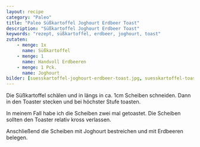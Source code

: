 ```yaml
---
layout: recipe
category: "Paleo"
title: "Paleo Süßkartoffel Joghourt Erdbeer Toast"
description: "Süßkartoffel Joghourt Erdbeer Toast"
keywords: "rezept, süßkartoffel, erdbeer, joghourt, toast"
zutaten:
    - menge: 1x
      name: Süßkartoffel
    - menge: 1
      name: Handvoll Erdbeeren
    - menge: 1 Pck.
      name: Joghourt
bilder: [suesskartoffel-joghourt-erdbeer-toast.jpg, suesskartoffel-toaster.jpg]
---
```

Die Süßkartoffel schälen und in längs in ca. 1cm Scheiben schneiden. Dann in den Toaster stecken und bei höchster Stufe toasten.

In meinem Fall habe ich die Scheiben zwei mal getoastet. Die Scheiben sollten den Toaster relativ kross verlassen.

Anschließend die Scheiben mit Joghourt bestreichen und mit Erdbeeren belegen.

